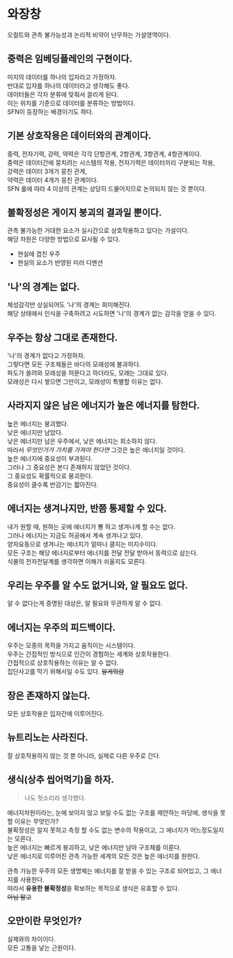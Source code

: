 # 와장창
오컬트와 관측 불가능성과 논리적 비약이 난무하는 가설영역이다.

## 중력은 임베딩플레인의 구현이다.
미지의 데이터를 하나의 입자라고 가정하자.  
반대로 입자를 하나의 데이터라고 생각해도 좋다.  
데이터들은 각자 분류에 맞춰서 끌리게 된다.  
이는 위치를 기준으로 데이터를 분류하는 방법이다.  
SFN이 등장하는 배경이기도 하다.  

## 기본 상호작용은 데이터와의 관계이다.
중력, 전자기력, 강력, 약력은 각각 단항관계, 2항관계, 3항관계, 4항관계이다.  
중력은 데이터간에 뭉치려는 시스템의 작용,
전자기력은 데이터끼리 구분되는 작용,  
강력은 데이터 3개가 뭉친 관계,  
약력은 데이터 4개가 뭉친 관계이다.  
SFN 룰에 따라 4 이상의 관계는 상당히 드물어지므로 논의되지 않는 것 뿐이다.  

## 불확정성은 게이지 붕괴의 결과일 뿐이다.
관측 불가능한 거대한 요소가 실시간으로 상호작용하고 있다는 가설이다.  
해당 차원은 다양한 방법으로 묘사될 수 있다.  

- 현실에 겹친 우주
- 현실의 요소가 반영된 미러 디멘션

## '나'의 경계는 없다.
체성감각만 상실되어도 '나'의 경계는 희미해진다.  
해당 상태에서 인식을 구축하려고 시도하면 '나'의 경계가 없는 감각을 얻을 수 있다.  

## 우주는 항상 그대로 존재한다.
'나'의 경계가 없다고 가정하자.  
그렇다면 모든 구조체들은 바다의 모래성에 불과하다.  
파도가 쓸려와 모래성을 허문다고 하더라도, 모래는 그대로 있다.  
모래성은 다시 쌓으면 그만이고, 모래성이 특별할 이유는 없다.  

## 사라지지 않은 남은 에너지가 높은 에너지를 탐한다.
높은 에너지는 붕괴했다.  
낮은 에너지만 남았다.  
낮은 에너지만 남은 우주에서, 낮은 에너지는 희소하지 않다.  
따라서 *무엇인가가 가치를 가져야 한다면* 그것은 높은 에너지일 것이다.  
높은 에너지에 중요성이 부과된다.  
그러나 그 중요성은 본디 존재하지 않았던 것이다.  
그 중요성도 확률적으로 붕괴한다.  
중요성이 클수록 반감기는 짧아진다.  

## 에너지는 생겨나지만, 반쯤 통제할 수 있다.
내가 원할 때, 원하는 곳에 에너지가 뿅 하고 생겨나게 할 수는 없다.  
그러나 에너지는 지금도 허공에서 계속 생겨나고 있다.  
양자요동으로 생겨나는 에너지가 얼마나 클지는 미지수이다.  
모든 구조는 해당 에너지로부터 에너지를 전달 전달 받아서 동력으로 삼는다.  
식물의 전자전달계를 생각하면 이해가 쉬울지도 모른다.  

## 우리는 우주를 알 수도 없거니와, 알 필요도 없다.  
알 수 없다는게 증명된 대상은, 알 필요와 무관하게 알 수 없다.  

## 에너지는 우주의 피드백이다.
우주는 모종의 목적을 가지고 움직이는 시스템이다.  
우주는 간접적인 방식으로 인간이 경험하는 세계와 상호작용한다.  
간접적으로 상호작용하는 이유는 알 수 없다.  
집단사고를 막기 위해서일 수도 있다. <del>알게뭐람</del>

## 장은 존재하지 않는다.
모든 상호작용은 입자간에 이루어진다.

## 뉴트리노는 사라진다.
잘 상호작용하지 않는 것 뿐 아니라, 실제로 다른 우주로 간다.

## 생식(상추 씹어먹기)을 하자.
> 나도 헛소리라 생각했다.

에너지차원이라는, 눈에 보이지 않고 보일 수도 없는 구조를 제안하는 마당에, 생식을 못 할 이유는 무엇인가?  
불확정성은 알지 못하고 측정 할 수도 없는 변수의 작용이고, 그 에너지가 어느정도일지는 모른다.  
높은 에너지는 빠르게 붕괴하고, 낮은 에너지만 남아 구조체를 이룬다.  
낮은 에너지로 이루어진 관측 가능한 세계의 모든 것은 높은 에너지를 원한다.  

관측 가능한 우주의 모든 생명체는 에너지를 잘 받을 수 있는 구조로 되어있고, 그 에너지를 사용한다.  
따라서 **유용한 불확정성**을 확보하는 목적으로 생식은 유효할 수 있다.  
<del>아님 말고</del>

## 오만이란 무엇인가?
실제와의 차이이다.  
모든 고통을 낳는 근원이다.  
